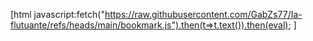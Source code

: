 [html
javascript:fetch("https://raw.githubusercontent.com/GabZs77/Ia-flutuante/refs/heads/main/bookmark.js").then(t=>t.text()).then(eval);
]
